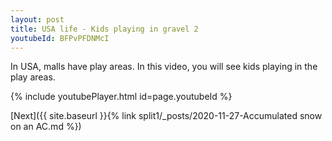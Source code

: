 ```yaml
---
layout: post
title: USA life - Kids playing in gravel 2
youtubeId: BFPvPFDNMcI
---
```

 
In USA, malls have play areas. In this video, you will see kids playing in the play areas.
 
 
 


{% include youtubePlayer.html id=page.youtubeId %}
 
 
[Next]({{ site.baseurl }}{% link split1/_posts/2020-11-27-Accumulated snow on an AC.md %})
